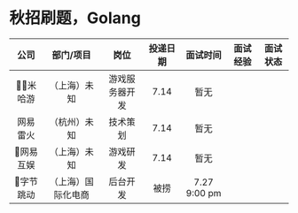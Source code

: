 # 秋招刷题，Golang

| 公司 | 部门/项目 | 岗位 | 投递日期 | 面试时间 | 面试经验 | 面试状态 |
| :----: | :----: | :----: | :----: | :----: | :----: | :----: |
| 🚀🚀米哈游 | （上海）未知 | 游戏服务器开发 | 7.14 | 暂无 |
| 网易雷火 | （杭州）未知 | 技术策划 | 7.14 | 暂无 |
| 🚀网易互娱 | （上海）未知 | 游戏研发 | 7.14 | 暂无 |
| 🚀字节跳动 | （上海）国际化电商 | 后台开发 | 被捞 | 7.27 9:00 pm |


